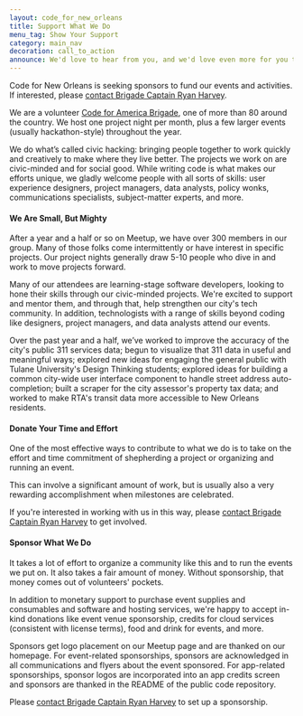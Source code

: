 ```yaml
---
layout: code_for_new_orleans
title: Support What We Do
menu_tag: Show Your Support
category: main_nav
decoration: call_to_action
announce: We'd love to hear from you, and we'd love even more for you to join us!
---
```

Code for New Orleans is seeking sponsors to fund our events and activities. If interested, please [contact Brigade Captain Ryan Harvey](mailto:ryan@codeforneworleans.org).

We are a volunteer [Code for America Brigade](http://brigade.codeforamerica.org/), one of more than 80 around the country. We host one project night per month, plus a few larger events (usually hackathon-style) throughout the year.

We do what’s called civic hacking: bringing people together to work quickly and creatively to make where they live better. The projects we work on are civic-minded and for social good. While writing code is what makes our efforts unique, we gladly welcome people with all sorts of skills: user experience designers, project managers, data analysts, policy wonks, communications specialists, subject-matter experts, and more.

#### We Are Small, But Mighty

After a year and a half or so on Meetup, we have over 300 members in our group. Many of those folks come intermittently or have interest in specific projects. Our project nights generally draw 5-10 people who dive in and work to move projects forward.

Many of our attendees are learning-stage software developers, looking to hone their skills through our civic-minded projects. We're excited to support and mentor them, and through that, help strengthen our city's tech community. In addition, technologists with a range of skills beyond coding like designers, project managers, and data analysts attend our events.

Over the past year and a half, we’ve worked to improve the accuracy of the city's public 311 services data; begun to visualize that 311 data in useful and meaningful ways; explored new ideas for engaging the general public with Tulane University's Design Thinking students; explored ideas for building a common city-wide user interface component to handle street address auto-completion; built a scraper for the city assessor's property tax data; and worked to make RTA's transit data more accessible to New Orleans residents.

#### Donate Your Time and Effort

One of the most effective ways to contribute to what we do is to take on the effort and time commitment of shepherding a project or organizing and running an event.

This can involve a significant amount of work, but is usually also a very rewarding accomplishment when milestones are celebrated.

If you're interested in working with us in this way, please [contact Brigade Captain Ryan Harvey](ryan@codeforneworleans.org) to get involved.

#### Sponsor What We Do

It takes a lot of effort to organize a community like this and to run the events we put on. It also takes a fair amount of money. Without sponsorship, that money comes out of volunteers' pockets.

In addition to monetary support to purchase event supplies and consumables and software and hosting services, we're happy to accept in-kind donations like event venue sponsorship, credits for cloud services (consistent with license terms), food and drink for events, and more.

Sponsors get logo placement on our Meetup page and are thanked on our homepage. For event-related sponsorships, sponsors are acknowledged in all communications and flyers about the event sponsored. For app-related sponsorships, sponsor logos are incorporated into an app credits screen and sponsors are thanked in the README of the public code repository.

Please [contact Brigade Captain Ryan Harvey](ryan@codeforneworleans.org) to set up a sponsorship.
